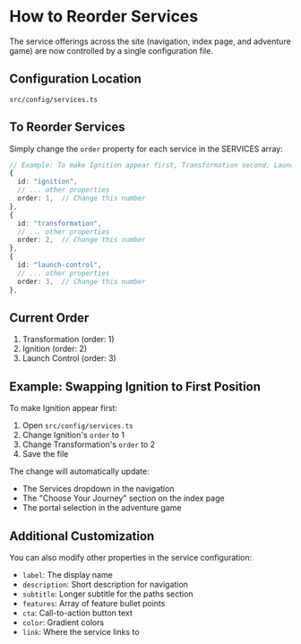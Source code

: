 # How to Reorder Services

The service offerings across the site (navigation, index page, and adventure game) are now controlled by a single configuration file.

## Configuration Location
`src/config/services.ts`

## To Reorder Services

Simply change the `order` property for each service in the SERVICES array:

```typescript
// Example: To make Ignition appear first, Transformation second, Launch Control third:
{
  id: "ignition",
  // ... other properties
  order: 1,  // Change this number
},
{
  id: "transformation", 
  // ... other properties
  order: 2,  // Change this number
},
{
  id: "launch-control",
  // ... other properties  
  order: 3,  // Change this number
},
```

## Current Order
1. Transformation (order: 1)
2. Ignition (order: 2)
3. Launch Control (order: 3)

## Example: Swapping Ignition to First Position

To make Ignition appear first:
1. Open `src/config/services.ts`
2. Change Ignition's `order` to 1
3. Change Transformation's `order` to 2
4. Save the file

The change will automatically update:
- The Services dropdown in the navigation
- The "Choose Your Journey" section on the index page
- The portal selection in the adventure game

## Additional Customization

You can also modify other properties in the service configuration:
- `label`: The display name
- `description`: Short description for navigation
- `subtitle`: Longer subtitle for the paths section
- `features`: Array of feature bullet points
- `cta`: Call-to-action button text
- `color`: Gradient colors
- `link`: Where the service links to
